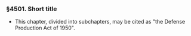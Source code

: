 ### §4501. Short title
* This chapter, divided into subchapters, may be cited as "the Defense Production Act of 1950".